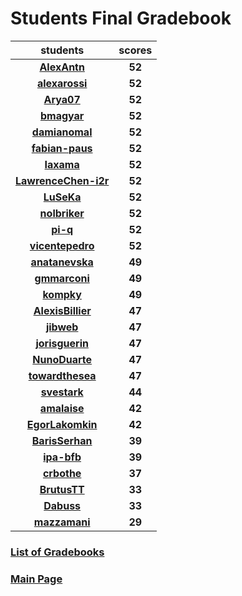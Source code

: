 # Students Final Gradebook

| students | scores |
| :---: | :---: |
| [**AlexAntn**](https://github.com/AlexAntn) | **52** |
| [**alexarossi**](https://github.com/alexarossi) | **52** |
| [**Arya07**](https://github.com/Arya07) | **52** |
| [**bmagyar**](https://github.com/bmagyar) | **52** |
| [**damianomal**](https://github.com/damianomal) | **52** |
| [**fabian-paus**](https://github.com/fabian-paus) | **52** |
| [**Iaxama**](https://github.com/Iaxama) | **52** |
| [**LawrenceChen-i2r**](https://github.com/LawrenceChen-i2r) | **52** |
| [**LuSeKa**](https://github.com/LuSeKa) | **52** |
| [**nolbriker**](https://github.com/nolbriker) | **52** |
| [**pi-q**](https://github.com/pi-q) | **52** |
| [**vicentepedro**](https://github.com/vicentepedro) | **52** |
| [**anatanevska**](https://github.com/anatanevska) | **49** |
| [**gmmarconi**](https://github.com/gmmarconi) | **49** |
| [**kompky**](https://github.com/kompky) | **49** |
| [**AlexisBillier**](https://github.com/AlexisBillier) | **47** |
| [**jibweb**](https://github.com/jibweb) | **47** |
| [**jorisguerin**](https://github.com/jorisguerin) | **47** |
| [**NunoDuarte**](https://github.com/NunoDuarte) | **47** |
| [**towardthesea**](https://github.com/towardthesea) | **47** |
| [**svestark**](https://github.com/svestark) | **44** |
| [**amalaise**](https://github.com/amalaise) | **42** |
| [**EgorLakomkin**](https://github.com/EgorLakomkin) | **42** |
| [**BarisSerhan**](https://github.com/BarisSerhan) | **39** |
| [**ipa-bfb**](https://github.com/ipa-bfb) | **39** |
| [**crbothe**](https://github.com/crbothe) | **37** |
| [**BrutusTT**](https://github.com/BrutusTT) | **33** |
| [**Dabuss**](https://github.com/Dabuss) | **33** |
| [**mazzamani**](https://github.com/mazzamani) | **29** |

### [List of Gradebooks](./gradebook.md)

### [Main Page](./README.md)
